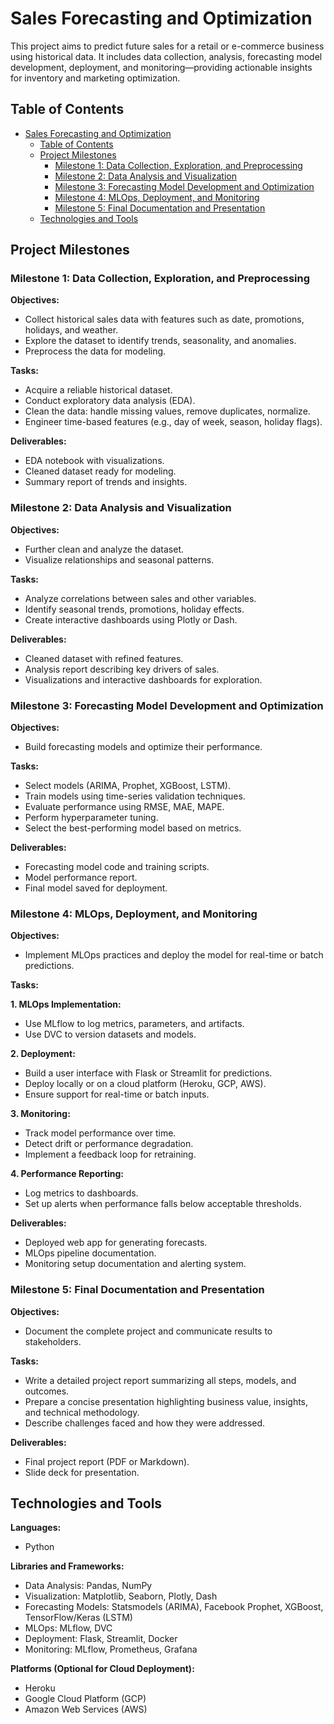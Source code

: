 # Sales Forecasting and Optimization

This project aims to predict future sales for a retail or e-commerce business using historical data. It includes data collection, analysis, forecasting model development, deployment, and monitoring—providing actionable insights for inventory and marketing optimization.

## Table of Contents
- [Sales Forecasting and Optimization](#sales-forecasting-and-optimization)
  - [Table of Contents](#table-of-contents)
  - [Project Milestones](#project-milestones)
    - [Milestone 1: Data Collection, Exploration, and Preprocessing](#milestone-1-data-collection-exploration-and-preprocessing)
    - [Milestone 2: Data Analysis and Visualization](#milestone-2-data-analysis-and-visualization)
    - [Milestone 3: Forecasting Model Development and Optimization](#milestone-3-forecasting-model-development-and-optimization)
    - [Milestone 4: MLOps, Deployment, and Monitoring](#milestone-4-mlops-deployment-and-monitoring)
    - [Milestone 5: Final Documentation and Presentation](#milestone-5-final-documentation-and-presentation)
  - [Technologies and Tools](#technologies-and-tools)

## Project Milestones

### Milestone 1: Data Collection, Exploration, and Preprocessing
**Objectives:**
- Collect historical sales data with features such as date, promotions, holidays, and weather.
- Explore the dataset to identify trends, seasonality, and anomalies.
- Preprocess the data for modeling.

**Tasks:**
- Acquire a reliable historical dataset.
- Conduct exploratory data analysis (EDA).
- Clean the data: handle missing values, remove duplicates, normalize.
- Engineer time-based features (e.g., day of week, season, holiday flags).

**Deliverables:**
- EDA notebook with visualizations.
- Cleaned dataset ready for modeling.
- Summary report of trends and insights.

### Milestone 2: Data Analysis and Visualization
**Objectives:**
- Further clean and analyze the dataset.
- Visualize relationships and seasonal patterns.

**Tasks:**
- Analyze correlations between sales and other variables.
- Identify seasonal trends, promotions, holiday effects.
- Create interactive dashboards using Plotly or Dash.

**Deliverables:**
- Cleaned dataset with refined features.
- Analysis report describing key drivers of sales.
- Visualizations and interactive dashboards for exploration.

### Milestone 3: Forecasting Model Development and Optimization
**Objectives:**
- Build forecasting models and optimize their performance.

**Tasks:**
- Select models (ARIMA, Prophet, XGBoost, LSTM).
- Train models using time-series validation techniques.
- Evaluate performance using RMSE, MAE, MAPE.
- Perform hyperparameter tuning.
- Select the best-performing model based on metrics.

**Deliverables:**
- Forecasting model code and training scripts.
- Model performance report.
- Final model saved for deployment.

### Milestone 4: MLOps, Deployment, and Monitoring
**Objectives:**
- Implement MLOps practices and deploy the model for real-time or batch predictions.

**Tasks:**

**1. MLOps Implementation:**
- Use MLflow to log metrics, parameters, and artifacts.
- Use DVC to version datasets and models.

**2. Deployment:**
- Build a user interface with Flask or Streamlit for predictions.
- Deploy locally or on a cloud platform (Heroku, GCP, AWS).
- Ensure support for real-time or batch inputs.

**3. Monitoring:**
- Track model performance over time.
- Detect drift or performance degradation.
- Implement a feedback loop for retraining.

**4. Performance Reporting:**
- Log metrics to dashboards.
- Set up alerts when performance falls below acceptable thresholds.

**Deliverables:**
- Deployed web app for generating forecasts.
- MLOps pipeline documentation.
- Monitoring setup documentation and alerting system.

### Milestone 5: Final Documentation and Presentation
**Objectives:**
- Document the complete project and communicate results to stakeholders.

**Tasks:**
- Write a detailed project report summarizing all steps, models, and outcomes.
- Prepare a concise presentation highlighting business value, insights, and technical methodology.
- Describe challenges faced and how they were addressed.

**Deliverables:**
- Final project report (PDF or Markdown).
- Slide deck for presentation.

## Technologies and Tools

**Languages:**
- Python

**Libraries and Frameworks:**
- Data Analysis: Pandas, NumPy
- Visualization: Matplotlib, Seaborn, Plotly, Dash
- Forecasting Models: Statsmodels (ARIMA), Facebook Prophet, XGBoost, TensorFlow/Keras (LSTM)
- MLOps: MLflow, DVC
- Deployment: Flask, Streamlit, Docker
- Monitoring: MLflow, Prometheus, Grafana

**Platforms (Optional for Cloud Deployment):**
- Heroku
- Google Cloud Platform (GCP)
- Amazon Web Services (AWS)

